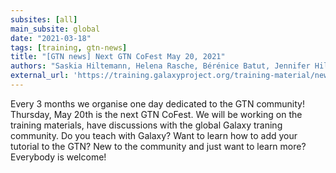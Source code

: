 ```yaml
---
subsites: [all]
main_subsite: global
date: "2021-03-18"
tags: [training, gtn-news]
title: "[GTN news] Next GTN CoFest May 20, 2021"
authors: "Saskia Hiltemann, Helena Rasche, Bérénice Batut, Jennifer Hillman-Jackson, Delphine Lariviere, Anna Syme, Maria Doyle"
external_url: 'https://training.galaxyproject.org/training-material/news/2021/03/18/gtn_cofest_may.html'
---
```


Every 3 months we organise one day dedicated to the GTN community! Thursday, May 20th is the next GTN CoFest. We will be working on the training materials, have discussions with the global Galaxy traning community. Do you teach with Galaxy? Want to learn how to add your tutorial to the GTN? New to the community and just want to learn more? Everybody is welcome!

